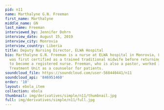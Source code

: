 ```yaml
---
pid: n11
name: Marthalyne G.N. Freeman
first_name: Marthalyne
middle_name: GN
last_name: Freeman
interviewed_by: Jennifer Dohrn
interview_date: August 15, 2019
interview_city: Monrovia
interview_country: Liberia
title: Deputy Nursing Director, ELWA Hospital
bio: Marthalyne G.N. Freeman is a nurse at ELWA hospital in Monrovia, Liberia. Freeman
  was first certified as a trained traditional midwife before returning to school
  to become a registered nurse. Freeman, who is also a pastor, worked in the Ebola
  Treatment Unit as a counselor for patients.
soundcloud_file: https://soundcloud.com/user-568440441/n11
soundcloud_api: '846951460'
order: '10'
layout: ebola_item
collection: ebola
thumbnail: img/derivatives/simple/n11/thumbnail.jpg
full: img/derivatives/simple/n11/full.jpg
---
```

